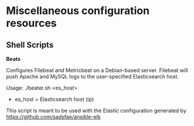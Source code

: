 # Miscellaneous configuration resources

## Shell Scripts

**Beats**

Configures Filebeat and Metricbeat on a Debian-based server. Filebeat will push Apache and MySQL logs to the user-specified Elasticsearch host.

Usage: ./beater.sh <es_host>

- es_host = Elasticsearch host (ip)

This script is meant to be used with the Elastic configuration generated by https://github.com/sadsfae/ansible-elk

